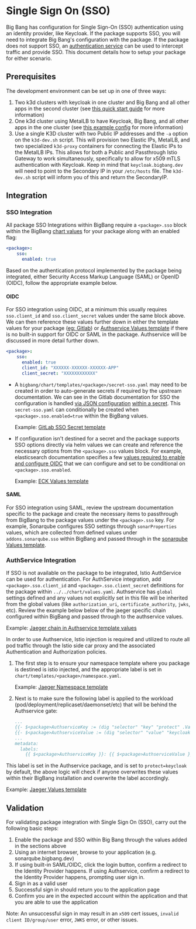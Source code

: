 # Single Sign On (SSO)

Big Bang has configuration for Single Sign-On (SSO) authentication using an identity provider, like Keycloak.  If the package supports SSO, you will need to integrate Big Bang's configuration with the package.  If the package does not support SSO, an [authentication service](https://repo1.dso.mil/platform-one/big-bang/apps/core/authservice) can be used to intercept traffic and provide SSO.  This document details how to setup your package for either scenario.

## Prerequisites

The development environment can be set up in one of three ways: 
1. Two k3d clusters with keycloak in one cluster and Big Bang and all other apps in the second cluster (see [this quick start guide](../../guides/deployment-scenarios/sso-quickstart.md) for more information)
2. One k3d cluster using MetalLB to have Keycloak, Big Bang, and all other apps in the one cluster (see [this example config](../../assets/configs/example/keycloak-dev-values.yaml) for more information)
3. Use a single K3D cluster with two Public IP addresses and the `-a` option on the `k3d-dev.sh` script.  This will provision two Elastic IPs, MetalLB, and two specialized `k3d-proxy` containers for connecting the Elastic IPs to the MetalLB IPs.  This allows for both a Public and Passthrough Istio Gateway to work simultaneously, specifically to allow for x509 mTLS authentication with Keycloak.  Keep in mind that `keycloak.bigbang.dev` will need to point to the Secondary IP in your `/etc/hosts` file.  The `k3d-dev.sh` script will inform you of this and return the SecondaryIP.

## Integration

### SSO Integration

All package SSO Integrations within BigBang require a `<package>.sso` block within the BigBang [chart values](../../../chart/values.yaml) for your package along with an enabled flag:

```yaml
<package>:
    sso:
      enabled: true
```

Based on the authentication protocol implemented by the package being integrated, either Security Access Markup Language (SAML) or OpenID (OIDC), follow the appropriate example below.

#### OIDC

For SSO integration using OIDC, at a minimum this usually requires `sso.client_id` and `sso.client_secret` values under the same block above. We can then reference these values further down in either the template values for your package ([eg: Gitlab](../../../chart/templates/gitlab/values.yaml)) or [Authservice Values template](../../../chart/templates/authservice/values.yaml) if there is no built-in support for OIDC or SAML in the package. Authservice will be discussed in more detail further down.

```yaml
<package>:
    sso:
      enabled: true
      client_id: "XXXXXX-XXXXXX-XXXXXX-APP" 
      client_secret: "XXXXXXXXXXXX"
```

* A `bigbang/chart/templates/<package>/secret-sso.yaml` may need to be created in order to auto-generate secrets if required by the upstream documentation. We can see in the Gitlab documentation for SSO the configuration is handled [via JSON configuration](https://docs.gitlab.com/ee/administration/auth/oidc.html) [within a secret](https://docs.gitlab.com/charts/charts/globals.html#providers). This `secret-sso.yaml` can conditionally be created when `<package>.sso.enabled=true` within the BigBang values.

    Example: [GitLab SSO Secret template](https://repo1.dso.mil/platform-one/big-bang/bigbang/-/blob/master/chart/templates/gitlab/secret-sso.yaml)

* If configuration isn't destined for a secret and the package supports SSO options directly via helm values we can create and reference the necessary options from the `<package>.sso` values block. For example, elasticsearch documentation specifies a few [values required to enable and configure OIDC](https://www.elastic.co/guide/en/elasticsearch/reference/master/oidc-guide.html#oidc-enable-token) that we can configure and set to be conditional on `<package>.sso.enabled`.

    Example: [ECK Values template](../../../chart/templates/elasticsearch-kibana/values.yaml)

#### SAML

For SSO integration using SAML, review the upstream documentation specific to the package and create the necessary items to passthrough from BigBang to the package values under the `<package>.sso` key. For example, Sonarqube configures SSO settings through `sonarProperties` values, which are collected from defined values under `addons.sonarqube.sso` within BigBang and passed through in the [sonarqube Values template](../../../chart/templates/sonarqube/values.yaml).

### AuthService Integration

If SSO is not available on the package to be integrated, Istio AuthService can be used for authentication. For AuthService integration, add `<package>.sso.client_id` and `<package>.sso.client_secret` definitions for the package within `../../chart/values.yaml`. Authservice has `global` settings defined and any values not explicitly set in this file will be inherited from the global values (like `authorization_uri`, `certificate_authority`, `jwks`, etc). Review the example below below of the jaeger specific chain configured within BigBang and passed through to the authservice values.

Example: [Jaeger chain in Authservice template values](../../../chart/templates/authservice/values.yaml)

In order to use Authservice, Istio injection is required and utilized to route all pod traffic through the Istio side car proxy and the associated Authentication and Authorization policies.

1. The first step is to ensure your namespace template where you package is destined is istio injected, and the appropriate label is set in `chart/templates/<package>/namespace.yaml`.

    Example: [Jaeger Namespace template](../../../chart/templates/jaeger/namespace.yaml)

1. Next is to make sure the following label is applied to the workload (pod/deployment/replicaset/daemonset/etc) that will be behind the Authservice gate:

    ```yaml
    ...
    {{- $<package>AuthserviceKey := (dig "selector" "key" "protect" .Values.addons.authservice.values) }}
    {{- $<package>AuthserviceValue := (dig "selector" "value" "keycloak" .Values.addons.authservice.values) }}
    ...
    metadata:
      labels:
        {{ $<package>AuthserviceKey }}: {{ $<package>AuthserviceValue }}
    ```

This label is set in the Authservice package, and is set to `protect=keycloak` by default, the above logic will check if anyone overwrites these values within their BigBang installation and overwrite the label accordingly.

Example: [Jaeger Values template](../../../chart/templates/jaeger/values.yaml)

## Validation

For validating package integration with Single Sign On (SSO), carry out the following basic steps:

1. Enable the package and SSO within Big Bang through the values added in the sections above
2. Using an internet browser, browse to your application (e.g. sonarqube.bigbang.dev)
3. If using built-in SAML/OIDC, click the login button, confirm a redirect to the Identity Provider happens. If using Authservice, confirm a redirect to the Identity Provider happens, prompting user sign in.
4. Sign in as a valid user
5. Successful sign in should return you to the application page
6. Confirm you are in the expected account within the application and that you are able to use the application

Note: An unsuccessful sign in may result in an `x509` cert issues, `invalid client ID/group/user` error, `JWKS` error, or other issues.
